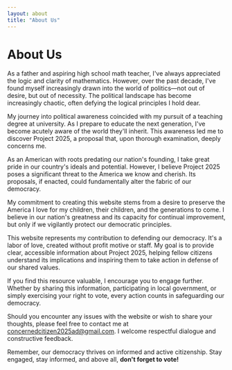 ```yaml
---
layout: about
title: "About Us"
---
```


# About Us

As a father and aspiring high school math teacher, I've always appreciated the logic and clarity of mathematics. However, over the past decade, I've found myself increasingly drawn into the world of politics—not out of desire, but out of necessity. The political landscape has become increasingly chaotic, often defying the logical principles I hold dear.

My journey into political awareness coincided with my pursuit of a teaching degree at university. As I prepare to educate the next generation, I've become acutely aware of the world they'll inherit. This awareness led me to discover Project 2025, a proposal that, upon thorough examination, deeply concerns me.

As an American with roots predating our nation's founding, I take great pride in our country's ideals and potential. However, I believe Project 2025 poses a significant threat to the America we know and cherish. Its proposals, if enacted, could fundamentally alter the fabric of our democracy.

My commitment to creating this website stems from a desire to preserve the America I love for my children, their children, and the generations to come. I believe in our nation's greatness and its capacity for continual improvement, but only if we vigilantly protect our democratic principles.

This website represents my contribution to defending our democracy. It's a labor of love, created without profit motive or staff. My goal is to provide clear, accessible information about Project 2025, helping fellow citizens understand its implications and inspiring them to take action in defense of our shared values.

If you find this resource valuable, I encourage you to engage further. Whether by sharing this information, participating in local government, or simply exercising your right to vote, every action counts in safeguarding our democracy.

Should you encounter any issues with the website or wish to share your thoughts, please feel free to contact me at [concernedcitizen2025ad@gmail.com](mailto:concernedcitizen2025ad@gmail.com). I welcome respectful dialogue and constructive feedback.

Remember, our democracy thrives on informed and active citizenship. Stay engaged, stay informed, and above all, **don't forget to vote!**

